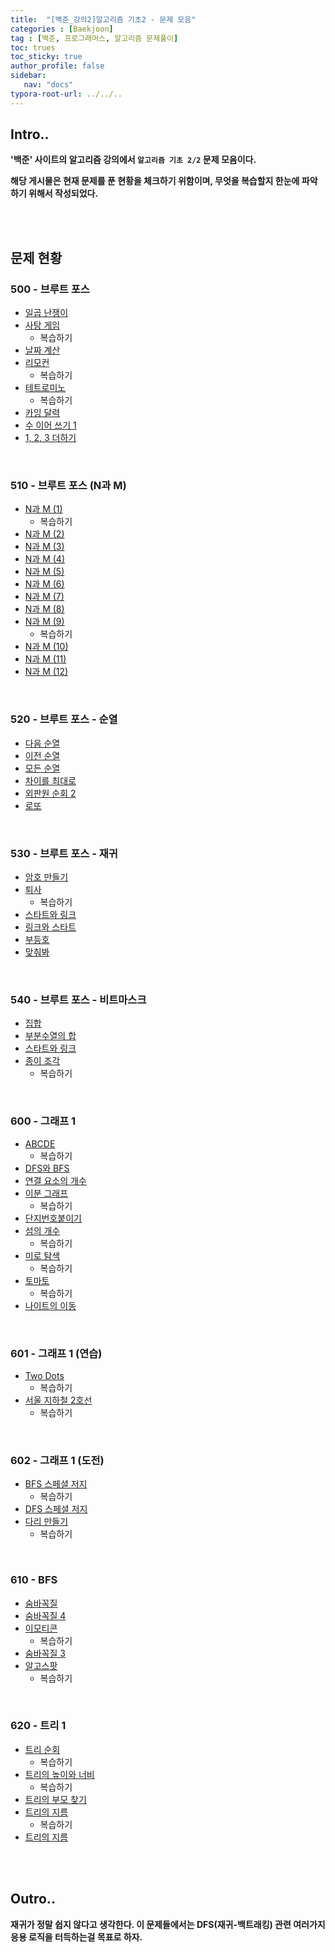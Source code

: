 ```yaml
---
title:  "[백준_강의2]알고리즘 기초2 - 문제 모음"
categories : [Baekjoon]
tag : [백준, 프로그래머스, 알고리즘 문제풀이]
toc: trues
toc_sticky: true
author_profile: false
sidebar:
   nav: "docs"
typora-root-url: ../../..
---
```




## Intro..

**'백준' 사이트의 알고리즘 강의에서 `알고리즘 기초 2/2`  문제 모음이다.**

**해당 게시물은 현재 문제를 푼 현황을 체크하기 위함이며, 무엇을 복습할지 한눈에 파악하기 위해서 작성되었다.**

<br><br>

## 문제 현황

### 500 - 브루트 포스

- [일곱 난쟁이](https://bh946.github.io/baekjoontest/(C++)%EC%9D%BC%EA%B3%B1-%EB%82%9C%EC%9F%81%EC%9D%B4-%EB%B0%B1%EC%A4%802309/)
- [사탕 게임](https://bh946.github.io/baekjoontest/(C++)%EC%82%AC%ED%83%95-%EA%B2%8C%EC%9E%84-%EB%B0%B1%EC%A4%803085/)
  - 복습하기
- [날짜 계산](https://bh946.github.io/baekjoontest/(C++)%EB%82%A0%EC%A7%9C-%EA%B3%84%EC%82%B0-%EB%B0%B1%EC%A4%801476/)
- [리모컨](https://bh946.github.io/baekjoontest/(C++)%EB%A6%AC%EB%AA%A8%EC%BB%A8-%EB%B0%B1%EC%A4%801107/)
  - 복습하기
- [테트로미노](https://bh946.github.io/baekjoontest/(C++)%ED%85%8C%ED%8A%B8%EB%A1%9C%EB%AF%B8%EB%85%B8-%EB%B0%B1%EC%A4%8014500/)
  - 복습하기
- [카잉 달력](https://bh946.github.io/baekjoontest/(C++)%EC%B9%B4%EC%9E%89-%EB%8B%AC%EB%A0%A5-%EB%B0%B1%EC%A4%806064/)
- [수 이어 쓰기 1](https://bh946.github.io/baekjoontest/(C++)%EC%88%98-%EC%9D%B4%EC%96%B4-%EC%93%B0%EA%B8%B0-1-%EB%B0%B1%EC%A4%801748/)
- [1, 2, 3 더하기](https://bh946.github.io/baekjoontest/(C++)1,-2,-3-%EB%8D%94%ED%95%98%EA%B8%B0-%EB%B0%B1%EC%A4%809095/)

<br>

### 510 - 브루트 포스 (N과 M)

- [N과 M (1)](https://bh946.github.io/baekjoontest/(C++)N%EA%B3%BC-M-(1)-%EB%B0%B1%EC%A4%8015649/)
  - 복습하기
- [N과 M (2)](https://bh946.github.io/baekjoontest/(C++)N%EA%B3%BC-M-(2)-%EB%B0%B1%EC%A4%8015650/)
- [N과 M (3)](https://bh946.github.io/baekjoontest/(C++)N%EA%B3%BC-M-(3)-%EB%B0%B1%EC%A4%8015651/)
- [N과 M (4)](https://bh946.github.io/baekjoontest/(C++)N%EA%B3%BC-M-(4)-%EB%B0%B1%EC%A4%8015652/)
- [N과 M (5)](https://bh946.github.io/baekjoontest/(C++)N%EA%B3%BC-M-(5)-%EB%B0%B1%EC%A4%8015654/)
- [N과 M (6)](https://bh946.github.io/baekjoontest/(C++)N%EA%B3%BC-M-(6)-%EB%B0%B1%EC%A4%8015655/)
- [N과 M (7)](https://bh946.github.io/baekjoontest/(C++)N%EA%B3%BC-M-(7)-%EB%B0%B1%EC%A4%8015656/)
- [N과 M (8)](https://bh946.github.io/baekjoontest/(C++)N%EA%B3%BC-M-(8)-%EB%B0%B1%EC%A4%8015657/)
- [N과 M (9)](https://bh946.github.io/baekjoontest/(C++)N%EA%B3%BC-M-(9)-%EB%B0%B1%EC%A4%8015663-%EB%B3%B5%EC%82%AC%EB%B3%B8/)
  - 복습하기
- [N과 M (10)](https://bh946.github.io/baekjoontest/(C++)N%EA%B3%BC-M-(10)-%EB%B0%B1%EC%A4%8015664/)
- [N과 M (11)](https://bh946.github.io/baekjoontest/(C++)N%EA%B3%BC-M-(11)-%EB%B0%B1%EC%A4%8015665/)
- [N과 M (12)](https://bh946.github.io/baekjoontest/(C++)N%EA%B3%BC-M-(12)-%EB%B0%B1%EC%A4%8015666/)

<br>

### 520 - 브루트 포스 - 순열

- [다음 순열](https://bh946.github.io/baekjoontest/(C++)%EB%8B%A4%EC%9D%8C-%EC%88%9C%EC%97%B4-%EB%B0%B1%EC%A4%8010972/)
- [이전 순열](https://bh946.github.io/baekjoontest/(C++)%EC%9D%B4%EC%A0%84-%EC%88%9C%EC%97%B4-%EB%B0%B1%EC%A4%8010973/)
- [모든 순열](https://bh946.github.io/baekjoontest/(C++)%EB%AA%A8%EB%93%A0-%EC%88%9C%EC%97%B4-%EB%B0%B1%EC%A4%8010974/)
- [차이를 최대로](https://bh946.github.io/baekjoontest/(C++)%EC%B0%A8%EC%9D%B4%EB%A5%BC-%EC%B5%9C%EB%8C%80%EB%A1%9C-%EB%B0%B1%EC%A4%8010819/)
- [외판원 순회 2](https://bh946.github.io/baekjoontest/(C++)%EC%99%B8%ED%8C%90%EC%9B%90-%EC%88%9C%ED%9A%8C-2-%EB%B0%B1%EC%A4%8010971/)
- [로또](https://bh946.github.io/baekjoontest/(C++)%EB%A1%9C%EB%98%90-%EB%B0%B1%EC%A4%806603/)

<br>

### 530 - 브루트 포스 - 재귀

- [암호 만들기](https://www.acmicpc.net/problem/1759)
- [퇴사](https://bh946.github.io/baekjoontest/(C++)%ED%87%B4%EC%82%AC-%EB%B0%B1%EC%A4%8014501/)
  - 복습하기
- [스타트와 링크](https://bh946.github.io/baekjoontest/(C++)%EC%8A%A4%ED%83%80%ED%8A%B8%EC%99%80-%EB%A7%81%ED%81%AC-%EB%B0%B1%EC%A4%8014889/)
- [링크와 스타트](https://bh946.github.io/baekjoontest/(C++)%EB%A7%81%ED%81%AC%EC%99%80-%EC%8A%A4%ED%83%80%ED%8A%B8-%EB%B0%B1%EC%A4%8015661/)
- [부등호](https://bh946.github.io/baekjoontest/(C++)%EB%B6%80%EB%93%B1%ED%98%B8-%EB%B0%B1%EC%A4%802529/)
- [맞춰봐](https://www.acmicpc.net/problem/1248)

<br>

### 540 - 브루트 포스 - 비트마스크

- [집합](https://bh946.github.io/baekjoontest/(C++)%EC%A7%91%ED%95%A9-%EB%B0%B1%EC%A4%8011723/)
- [부분수열의 합](https://bh946.github.io/baekjoontest/(C++)%EB%B6%80%EB%B6%84%EC%88%98%EC%97%B4%EC%9D%98-%ED%95%A9-%EB%B0%B1%EC%A4%801182/)
- [스타트와 링크](https://bh946.github.io/baekjoontest/(C++)%EC%8A%A4%ED%83%80%ED%8A%B8%EC%99%80-%EB%A7%81%ED%81%AC-%EB%B0%B1%EC%A4%8014889/)
- [종이 조각](https://bh946.github.io/baekjoontest/(C++)%EC%A2%85%EC%9D%B4-%EC%A1%B0%EA%B0%81-%EB%B0%B1%EC%A4%8014391/)
  - 복습하기

<br>

### 600 - 그래프 1

- [ABCDE](https://bh946.github.io/baekjoontest/(C++)ABCDE-%EB%B0%B1%EC%A4%8013023/)
  - 복습하기
- [DFS와 BFS](https://bh946.github.io/baekjoontest/(C++)DFS%EC%99%80-BFS-%EB%B0%B1%EC%A4%801260/)
- [연결 요소의 개수](https://bh946.github.io/baekjoontest/(C++)%EC%97%B0%EA%B2%B0-%EC%9A%94%EC%86%8C%EC%9D%98-%EA%B0%9C%EC%88%98-%EB%B0%B1%EC%A4%8011724/)
- [이분 그래프](https://bh946.github.io/baekjoontest/(C++)%EC%9D%B4%EB%B6%84-%EA%B7%B8%EB%9E%98%ED%94%84-%EB%B0%B1%EC%A4%801707/)
  - 복습하기
- [단지번호붙이기](https://bh946.github.io/baekjoontest/(C++)%EB%8B%A8%EC%A7%80%EB%B2%88%ED%98%B8%EB%B6%99%EC%9D%B4%EA%B8%B0-%EB%B0%B1%EC%A4%802667/)
- [섬의 개수](https://bh946.github.io/baekjoontest/(C++)%EC%84%AC%EC%9D%98-%EA%B0%9C%EC%88%98-%EB%B0%B1%EC%A4%804963/)
  - 복습하기
- [미로 탐색](https://bh946.github.io/baekjoontest/(C++)%EB%AF%B8%EB%A1%9C-%ED%83%90%EC%83%89-%EB%B0%B1%EC%A4%802178/)
  - 복습하기
- [토마토](https://bh946.github.io/baekjoontest/(C++)%ED%86%A0%EB%A7%88%ED%86%A0-%EB%B0%B1%EC%A4%807576/)
  - 복습하기
- [나이트의 이동](https://bh946.github.io/baekjoontest/(C++)%EB%82%98%EC%9D%B4%ED%8A%B8%EC%9D%98-%EC%9D%B4%EB%8F%99-%EB%B0%B1%EC%A4%807562/)

<br>

### 601 - 그래프 1 (연습)

- [Two Dots](https://bh946.github.io/baekjoontest/(C++)Two-Dots-%EB%B0%B1%EC%A4%8016929/)
  - 복습하기
- [서울 지하철 2호선](https://bh946.github.io/baekjoontest/(C++)%EC%84%9C%EC%9A%B8-%EC%A7%80%ED%95%98%EC%B2%A0-2%ED%98%B8%EC%84%A0-%EB%B0%B1%EC%A4%8016947/)
  - 복습하기

<br>

### 602 - 그래프 1 (도전)

- [BFS 스페셜 저지](https://bh946.github.io/baekjoontest/(C++)BFS-%EC%8A%A4%ED%8E%98%EC%85%9C-%EC%A0%80%EC%A7%80-%EB%B0%B1%EC%A4%8016940/)
  - 복습하기
- [DFS 스페셜 저지](https://bh946.github.io/baekjoontest/(C++)DFS-%EC%8A%A4%ED%8E%98%EC%85%9C-%EC%A0%80%EC%A7%80-%EB%B0%B1%EC%A4%8016964/)
- [다리 만들기](https://bh946.github.io/baekjoontest/(C++)%EB%8B%A4%EB%A6%AC-%EB%A7%8C%EB%93%A4%EA%B8%B0-%EB%B0%B1%EC%A4%802146/)
  - 복습하기

<br>

### 610 - BFS

- [숨바꼭질](https://bh946.github.io/baekjoontest/(C++)%EC%88%A8%EB%B0%94%EA%BC%AD%EC%A7%88-%EB%B0%B1%EC%A4%801697/)
- [숨바꼭질 4](https://bh946.github.io/baekjoontest/(java)%EC%88%A8%EB%B0%94%EA%BC%AD%EC%A7%88-4-%EB%B0%B1%EC%A4%8013913/)
- [이모티콘](https://bh946.github.io/baekjoontest/(java)%EC%9D%B4%EB%AA%A8%ED%8B%B0%EC%BD%98-%EB%B0%B1%EC%A4%8014226/)
  - 복습하기
- [숨바꼭질 3](https://bh946.github.io/baekjoontest/(java)%EC%88%A8%EB%B0%94%EA%BC%AD%EC%A7%88-3-%EB%B0%B1%EC%A4%8013549/)
- [알고스팟](https://bh946.github.io/baekjoontest/(java)%EC%95%8C%EA%B3%A0%EC%8A%A4%ED%8C%9F-%EB%B0%B1%EC%A4%801261/)
  - 복습하기

<br>

### 620 - 트리 1

- [트리 순회](https://bh946.github.io/baekjoontest/(java)%ED%8A%B8%EB%A6%AC-%EC%88%9C%ED%9A%8C-%EB%B0%B1%EC%A4%801991/)
  - 복습하기
- [트리의 높이와 너비](https://bh946.github.io/baekjoontest/(java)%ED%8A%B8%EB%A6%AC%EC%9D%98-%EB%86%92%EC%9D%B4%EC%99%80-%EB%84%88%EB%B9%84-%EB%B0%B1%EC%A4%802250/)
  - 복습하기
- [트리의 부모 찾기](https://bh946.github.io/baekjoontest/(java)%ED%8A%B8%EB%A6%AC%EC%9D%98-%EB%B6%80%EB%AA%A8-%EC%B0%BE%EA%B8%B0-%EB%B0%B1%EC%A4%8011725/)
- [트리의 지름](https://bh946.github.io/baekjoontest/(java)%ED%8A%B8%EB%A6%AC%EC%9D%98-%EC%A7%80%EB%A6%84-%EB%B0%B1%EC%A4%801167/)
  - 복습하기
- [트리의 지름](https://bh946.github.io/baekjoontest/(java)%ED%8A%B8%EB%A6%AC%EC%9D%98-%EC%A7%80%EB%A6%84-%EB%B0%B1%EC%A4%801967/)

<br><br>

## Outro..

**재귀가 정말 쉽지 않다고 생각한다. 이 문제들에서는 DFS(재귀-백트래킹) 관련 여러가지 응용 로직을 터득하는걸 목표로 하자.**

